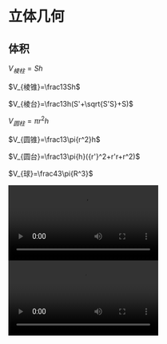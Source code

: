 # 立体几何

## 体积

$V_{棱柱}=Sh$

$V_{棱锥}=\frac13Sh$

$V_{棱台}=\frac13h(S'+\sqrt{S'S}+S)$

$V_{圆柱}=\pi{r^2}h$

$V_{圆锥}=\frac13\pi{r^2}h$

$V_{圆台}=\frac13\pi{h}({r'}^2+r'r+r^2)$

$V_{球}=\frac43\pi{R^3}$

<video controls>
      <source id="mp4" src="https://d1.xf-yun.cn/file/3hyhhyhhyh/%E9%AB%98%E8%80%83%E6%95%B0%E5%AD%A6%E6%A0%B8%E5%BF%83%E7%9F%A5%E8%AF%86%E6%96%B9%E6%B3%95%E5%BF%AB%E9%80%9F%E6%A2%B3%E7%90%86/%5BP3%5D2022%E9%AB%98%E8%80%83%E6%95%B0%E5%AD%A6%21%E7%AB%8B%E4%BD%93%E5%87%A0%E4%BD%95%2B%E7%A9%BA%E9%97%B4%E5%90%91%E9%87%8F%E7%B3%BB%E7%BB%9F%E6%A2%B3%E7%90%86.mp4?Authorization=3_20220703012353_02ba1d5fc8aad3998db72b10_ac2fff2a7b634a41d35e7695442d75ad7de5f6fb_004_20220710012353_0000_dnld" type="video/mp4">
</video>
<video controls>
      <source id="mp4" src="https://d1.xf-yun.cn/file/3hyhhyhhyh/%E9%AB%98%E8%80%83%E6%95%B0%E5%AD%A6%E6%A0%B8%E5%BF%83%E7%9F%A5%E8%AF%86%E6%96%B9%E6%B3%95%E5%BF%AB%E9%80%9F%E6%A2%B3%E7%90%86/%5BP6%5D2022%E9%AB%98%E8%80%83%E6%95%B0%E5%AD%A6%21%E3%80%90%E8%A7%A3%E6%9E%90%E5%87%A0%E4%BD%95%2B%E5%AF%BC%E6%95%B0%E3%80%91%E7%9F%A5%E8%AF%86%E6%96%B9%E6%B3%95%E5%85%A8%E6%A2%B3%E7%90%86%EF%BC%81.%E5%B0%8F%E5%A7%9A%E8%80%81%E5%B8%88.mp4?Authorization=3_20220703021105_079396760100063016feb347_039462fcfcff88c7250401620450dc273847eeae_004_20220710021105_0000_dnld" type="video/mp4">
</video>
